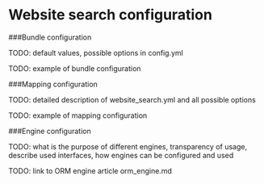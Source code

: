 Website search configuration
============================


###Bundle configuration

TODO: default values, possible options in config.yml

TODO: example of bundle configuration


###Mapping configuration

TODO: detailed description of website_search.yml and all possible options

TODO: example of mapping configuration


###Engine configuration

TODO: what is the purpose of different engines, transparency of usage, 
describe used interfaces, how engines can be configured and used

TODO: link to ORM engine article orm_engine.md
